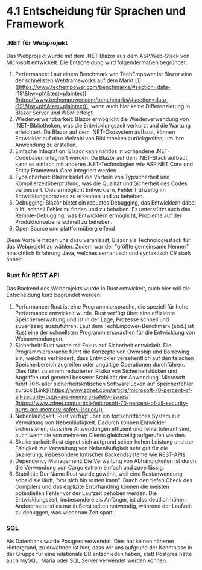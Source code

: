 # 4.1 Entscheidung für Sprachen und Framework

### .NET für Webprojekt

Das Webprojekt wurde mit dem .NET Blazor aus dem ASP.Web-Stack von Microsoft entwickelt. Die Entscheidung wird folgendermaßen begründet:

1. Performance: Laut einem Benchmark von TechEmpower ist Blazor eine der schnellsten Webframeworks auf dem Markt \[1]\([https://www.techempower.com/benchmarks/#section=data-r19\&hw=ph\&test=plaintext](https://www.techempower.com/benchmarks/#section=data-r19\&hw=ph\&test=plaintext)), wenn auch hier keine Differenzierung in Blazor Server und WSM erfolgt.&#x20;
2. Wiederverwendbarkeit: Blazor ermöglicht die Wiederverwendung von .NET-Bibliotheken, was die Entwicklungszeit verkürzt und die Wartung erleichtert. Da Blazor auf dem .NET-Ökosystem aufbaut, können Entwickler auf eine Vielzahl von Bibliotheken zurückgreifen, um ihre Anwendung zu erstellen.
3. Einfache Integration: Blazor kann nahtlos in vorhandene .NET-Codebasen integriert werden. Da Blazor auf dem .NET-Stack aufbaut, kann es einfach mit anderen .NET-Technologien wie ASP.NET Core und Entity Framework Core integriert werden.
4. Typsicherheit: Blazor bietet die Vorteile von Typsicherheit und Kompilierzeitüberprüfung, was die Qualität und Sicherheit des Codes verbessert. Dies ermöglicht Entwicklern, Fehler frühzeitig im Entwicklungsprozess zu erkennen und zu beheben.
5. Debugging: Blazor bietet ein robustes Debugging, das Entwicklern dabei hilft, schnell Fehler zu finden und zu beheben. Es unterstützt auch das Remote-Debugging, was Entwicklern ermöglicht, Probleme auf der Produktionsebene schnell zu beheben.
6. Open Source und plattformübergreifend

Diese Vorteile haben uns dazu veranlasst, Blazor als Technologiestack für das Webprojekt zu wählen. Zudem war der "größte gemeinsame Nenner" hinsichtlich Erfahrung Java, welches semantisch und syntaktisch C# stark ähnelt.

### Rust für REST API

Das Backend des Webprojekts wurde in Rust entwickelt, auch hier soll die Entscheidung kurz begründet werden:

1. Performance: Rust ist eine Programmiersprache, die speziell für hohe Performance entwickelt wurde. Rust verfügt über eine effiziente Speicherverwaltung und ist in der Lage, Prozesse schnell und zuverlässig auszuführen. Laut dem TechEmpower-Benchmark (ebd.) ist Rust eine der schnellsten Programmiersprachen für die Entwicklung von Webanwendungen.
2. Sicherheit: Rust wurde mit Fokus auf Sicherheit entwickelt. Die Programmiersprache führt die Konzepte von Ownrship und Borrowing ein, welches verhindert, dass Entwickler versehentlich auf den falschen Speicherbereich zugreifen oder ungültige Operationen durchführen. Dies führt zu einem reduzierten Risiko von Sicherheitslücken und Angriffen und generell besserer Stabilität der Anwendung. Microsoft führt 70% aller sicherheitskritischen Softwarelücken auf Speicherfehler zurück \[Link]\([https://www.zdnet.com/article/microsoft-70-percent-of-all-security-bugs-are-memory-safety-issues/](https://www.zdnet.com/article/microsoft-70-percent-of-all-security-bugs-are-memory-safety-issues/))
3. Nebenläufigkeit: Rust verfügt über ein fortschrittliches System zur Verwaltung von Nebenläufigkeit. Dadurch können Entwickler sicherstellen, dass ihre Anwendungen effizient und fehlertolerant sind, auch wenn sie von mehreren Clients gleichzeitig aufgerufen werden.
4. Skalierbarkeit: Rust eignet sich aufgrund seiner hohen Leistung und der Fähigkeit zur Verwaltung von Nebenläufigkeit sehr gut für die Skalierung, insbesondere kritischer Backendsysteme wie REST-APIs.&#x20;
5. Dependency Management: Die Verwaltung von Abhängigkeiten ist durch die Verwendung von Cargo extrem einfach und zuverlässig.
6. Stabilität: Der Name Rust wurde gewählt, weil eine Rustanwendung, sobald sie läuft, "vor sich hin rosten kann". Durch den tiefen Check des Compilers und das explizite Errorhandling können die meisten potentiellen Fehler vor der Laufzeit behoben werden. Die Entwicklungszeit, insbesondere als Anfänger, ist also deutlich höher. Andererseits ist es nur äußerst selten notwendig, während der Laufzeit zu debuggen, was wiederum Zeit spart.

### SQL&#x20;

Als Datenbank wurde Postgres verwendet. Dies hat keinen näheren Hintergrund, zu erwähnen ist hier, dass wir uns aufgrund der Kenntnisse in der Gruppe für eine relationale DB entschieden haben, statt Postgres hätte auch MySQL, Maria oder SQL Server verwendet werden können.&#x20;

